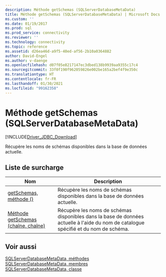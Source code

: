 ```yaml
---
description: Méthode getSchemas (SQLServerDatabaseMetaData)
title: Méthode getSchemas (SQLServerDatabaseMetaData) | Microsoft Docs
ms.custom: ''
ms.date: 01/19/2017
ms.prod: sql
ms.prod_service: connectivity
ms.reviewer: ''
ms.technology: connectivity
ms.topic: reference
ms.assetid: d26ea46d-a9f5-40ed-af56-2b10a0364882
author: David-Engel
ms.author: v-daenge
ms.openlocfilehash: d07f05e8217147ec3dbed138b9939aa9355c17c4
ms.sourcegitcommit: 33f0f190f962059826e002be165a2bef4f9e350c
ms.translationtype: HT
ms.contentlocale: fr-FR
ms.lasthandoff: 01/30/2021
ms.locfileid: "99162358"
---
```

# <a name="getschemas-method-sqlserverdatabasemetadata"></a>Méthode getSchemas (SQLServerDatabaseMetaData)
[!INCLUDE[Driver_JDBC_Download](../../../includes/driver_jdbc_download.md)]

  Récupère les noms de schémas disponibles dans la base de données actuelle.  
  
## <a name="overload-list"></a>Liste de surcharge  
  
|Nom|Description|  
|----------|-----------------|  
|[getSchemas, méthode &#40;&#41;](../../../connect/jdbc/reference/getschemas-method.md)|Récupère les noms de schémas disponibles dans la base de données actuelle.|  
|[Méthode getSchemas &#40;chaîne, chaîne&#41;](../../../connect/jdbc/reference/getschemas-method-string-string.md)|Récupère les noms de schémas disponibles dans la base de données actuelle à l'aide du nom de catalogue spécifié et du nom de schéma.|  
  
## <a name="see-also"></a>Voir aussi  
 [SQLServerDatabaseMetaData, méthodes](../../../connect/jdbc/reference/sqlserverdatabasemetadata-methods.md)   
 [SQLServerDatabaseMetaData, membres](../../../connect/jdbc/reference/sqlserverdatabasemetadata-members.md)   
 [SQLServerDatabaseMetaData, classe](../../../connect/jdbc/reference/sqlserverdatabasemetadata-class.md)  
  
  
